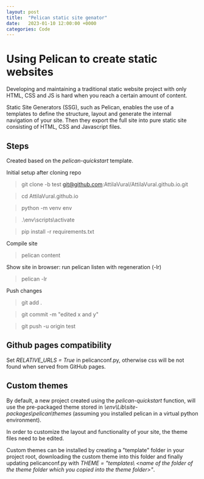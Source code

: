 ```yaml
---
layout: post
title:  "Pelican static site genator"
date:   2023-01-10 12:00:00 +0000
categories: Code
---
```

# Using Pelican to create static websites 

Developing and maintaining a traditional static website project with only HTML, CSS and JS is hard when you reach a certain amount of content.

Static Site Generators (SSG), such as Pelican, enables the use of a templates to define the structure, layout and generate the internal navigation of your site. Then they export the full site into pure static site consisting of HTML, CSS and Javascript files.

## Steps
Created based on the *pelican-quickstart* template.

Initial setup after cloning repo
> git clone -b test git@github.com:AttilaVural/AttilaVural.github.io.git

> cd AttilaVural.github.io

> python -m venv env

> .\env\scripts\activate

> pip install -r requirements.txt

Compile site
> pelican content

Show site in browser: run pelican listen with regeneration (-lr)
> pelican -lr 

Push changes
> git add .

> git commit -m "edited x and y"

> git push -u origin test

## Github pages compatibility
Set *RELATIVE_URLS = True* in pelicanconf.py, otherwise css will be not found when served from GitHub pages.

## Custom themes
By default, a new project created using the *pelican-quickstart* function, will use the pre-packaged theme stored in *\\env\Lib\site-packages\pelican\themes* (assuming you installed pelican in a virtual python environment).

In order to customize the layout and functionality of your site, the theme files need to be edited.

Custom themes can be installed by creating a "template" folder in your project root, downloading the custom theme into this folder and finally updating pelicanconf.py with *THEME = "templates\ \<name of the folder of the theme folder which you copied into the theme folder>"*.
